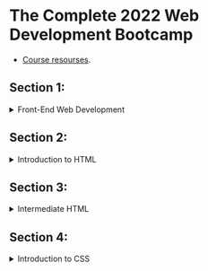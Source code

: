 # The Complete 2022 Web Development Bootcamp

- [Course resourses](https://www.appbrewery.co/p/web-development-course-resources/).

## Section 1:

<details>
  <summary>Front-End Web Development</summary>
	
  ### 1.1. How Does the Internet Actually Work?
  -	**Internet** is a long piece of wire, And that wire connects different computers to each other. It allows computers to transfer data through this giant wire
  -	A server is a computer that provides files and data to other computers, it allows access 24/7.
  -	A client is a computer that any user is used to access the internet.
  -	When the browser request a website, the request is sent to **ISP** (Internet server provider: The company we pay for internet service) then it searches at DNS that contains the web site's IP addresses. Once the DNS finds the IP address it sends it back to the browser vis ISP. Then the browser sends a direct request through ISP and this message will be delivered via Internet Backbone to the server that is located at that IP address. On that server, all files are needed to view the website home page. The server sends these files back to the client through the internet backbone and the client gets to see the website in the browser. All of that happens in milliseconds.

### 1.2. How Do Websites Actually Work?

- To access the web page we need a browser (allows to look up at IP address and receives data from the server).
- Data from the server contains HTML, CSS, and js files.

### 1.3. To get started

- Need Browser (chrome recommended)
- Text Edittor(Atom, vs code)

</details>

## Section 2:

<details>
  <summary>Introduction to HTML</summary>

### 2.1. Introduction HTML

- HTML : Hyper Text Markup Language.
- A markup language is a computer language that uses tags to define elements within a document.
- html is the foundation of all websites.
- Tag consist of: open tag `<typeOfTag> and closing tag </typeOfTag>`.
- Ex: Heading tag h1, h2, ….,h6 . It gets smaller when the number goes up.
- <typeOfTag /> called self-closing tag.
- Ex: Spacing breack tag <code>br</code>.

### 2.2. The Anatomy of an HTML Tag

- < startTag > Content </ EndTag >
- Horizontal line tag hr accepts attribute size, noshade,..
- Attributes specify modification to the default element.
- Center content using tag `<center>content</center>`.
- Comments are not interpreted by the compiler `<!-- Comment -- >`.

### 2.3. What is The HTML Boilerplate?

- It Is a code template that could be reused.

```
<!doctype html>

<html lang="en">
<head>
<meta charset="utf-8"> //tell the browser that all text in page are encoded using utf-8 encoding system wich is the standered encoding.

<title>The HTML5 Herald</title>
<meta name="description" content="The HTML5 Herald">
<meta name="author" content="SitePoint">

<link rel="stylesheet" href="css/styles.css?v=1.0">

</head>

<body>
<script src="js/scripts.js"></script>
</body>
</html>
```

- <code>meta</code> tag utf-8 tell the browser that all texts on the page are encoded using utf-8 encoding system which is the standard encoding.
- Unicode “utf-8” has all characters and emojis.
- There is a different types of <code>meta</code> tags for diffrent purposes.

### 2.4. How to Structure Text in HTML?

- The code goes inside the body tag.
- Paragraph tag <code>p</code>.
- emphasis Tag <code>em</code> tells the browser that the words between it is emphasis, not just about style.
- italic tag <code>i</code> style element.
- Strong tag <code>strong</code> tells the browser that the words between it is Strong Importance Element.
- <code>bold</code> tag bold styles bold.

### 2.5. HTML Lists

- There are two types of lists.
- Ordered lists <code>ol</code> and unordered lists <code>ul</code>.
- Each type has children <code>li</code> for each item of the list.
- <code>ol</code> list has attributes: start and type to control the list items.

### 2.6. HTML Image Elements

- Self-closing tag that must be with <code>src</code> attribute to the image url.
- <code>alt</code> attribute helps google searching.

### 2.7. HTML Links and Anchor Tags

- HTML : HyperText Markup Language.
- HyperText is some parts of data that connect with hyper links, so when you click on it takes to another part.
- Anchor tags is closing tag `<a> Link text </a>`.
- <code>href</code> attribute is the link destination.

</details>

## Section 3:

<details>
  <summary>Intermediate HTML</summary>

### 3.1. HTML Tables

- Tables main tag is <code>table</code>, and everything between is the actual content.
- To make row use tag <code>tr</code>.
- To make cell inside the row use <code>td</code>.

```
<table>
    <thead>
        <tr>
            <th colspan="2">The table header</th>
        </tr>
    </thead>
    <tbody>
        <tr>
            <td>The table body</td>
            <td>with two columns</td>
        </tr>
    </tbody>
</table>
```

### 3.2. HTML forms

- main form tag is <code>form</code> to define what should go into our form.
- <code>label</code> tag to some text related to the <code>input</code> element.
- To use different inputs simply change the <code>type</code> of the <code>input</code> to what is needed.
- <code>textarea</code> tag to write message.
- To submit <code>form</code> button use <code>input</code> with <code>type=”submit”</code>.

### 3.3. publish website

- use GitHub to publish free.
- Make a new repository.
- Initialize with a readme file.
- Upload project files
- Give the version a name and commit.
- Go to settings -> GitHub pages -> source
- Change source from none to the main branch.
- Now the website can be accessed by the internet.

</details>

## Section 4:

<details>
  <summary>Introduction to CSS</summary>
  
  ### 4.1. Introduction to css
  -	CSS: cascading style sheet.
  -	Styling html.

### 4.2. Inline css

- Going into the tag and change style `attribute = "property:value;"`.

### 4.3. Internal css

- Add <code>style</code> tag inside the <code>head</code> tag.
- Select element inside <code>style</code> tag.
- Make styles -> <code>selector {Property : value}</code> .

```
<head>
<style>
body {
  background-color: linen;
}

</style>
</head>
```

- No website is completely unstyled. That means that there is <em>default styles</em> being applied by the browser.
- <code>hr</code> tag has border style default values.
- One of the most important role in CSS is to realize that everything in HTML is a box, and the style of these boxes can be affected by changing CSS styles.
- <code>height</code> property isn’t uniqe.
- <code>background-color</code> , <code>height</code>, <code>width</code> properties.
- Change default values to achieve the style needed.

### 4.4. External css

- Add styles in external file.css.
- <code>link</code> this file to html page at <code>head</code> tag.
- Anything in html is affected with this external css.
- This the best way to apply css.

### 4.5. Debug CSS code

- Errors in the console for link href for an external file.
- Inline styles override the external and internal styles.
- Internal styles override the external styles.

### 4.6. The Anatomy of CSS syntax

```
selector {
  propery: value;
}
// who { what: how; }
```

### 4.7. CSS selectors

- Using tag name.

```
tagName {
  propery: value;
}
```

- Using class attribute to specify styles for individual <code>html</code> element .

```
.class{
  propery: value;
}
```

- [Selectors refrence](https://www.w3schools.com/cssref/css_selectors.asp).

### 4.8. CSS Ids

- Using <code>id</code> attribute.
- We can only have one instance of one particular tag <code>id</code> inside a single page.
- <code>id</code> can only use in one place.
- <code>id</code> use to identify one element.

```
#id {
  propery: value;
}
```

- <code>class</code> can be used for a group of related items.
- <code>id</code> used to apply specific styles to a single element.
- Any HTML element can have more than one class.
- A pseudo-class is used to define a special state of an element

```
selector:pseudo-class {
  property: value;
}
```

- [Css pseudo classes](https://www.w3schools.com/css/css_pseudo_classes.asp).

</details>
